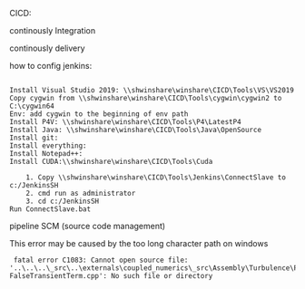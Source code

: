 CICD:

continously Integration

continously delivery

how to config jenkins:

```

Install Visual Studio 2019: \\shwinshare\winshare\CICD\Tools\VS\VS2019
Copy cygwin from \\shwinshare\winshare\CICD\Tools\cygwin\cygwin2 to C:\cygwin64
Env: add cygwin to the beginning of env path
Install P4V: \\shwinshare\winshare\CICD\Tools\P4\LatestP4
Install Java: \\shwinshare\winshare\CICD\Tools\Java\OpenSource
Install git:
Install everything:
Install Notepad++:
Install CUDA:\\shwinshare\winshare\CICD\Tools\Cuda
 
	1. Copy \\shwinshare\winshare\CICD\Tools\Jenkins\ConnectSlave to c:/JenkinsSH
	2. cmd run as administrator
	3. cd c:/JenkinsSH
Run ConnectSlave.bat
```

pipeline SCM (source code management)

This error may be caused by the too long character path on windows

```
 fatal error C1083: Cannot open source file: '..\..\..\_src\..\externals\coupled_numerics\_src\Assembly\Turbulence\PhiAlphaSystemAssember\AlphaCoupledAssembler\cfdAlphaCoupledAssembler-FalseTransientTerm.cpp': No such file or directory
```



